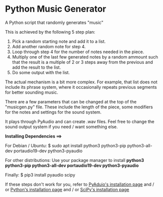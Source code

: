 # Python Music Generator

A Python script that randomly generates "music"

This is achieved by the following 5 step plan:
1. Pick a random starting note and add it to a list.
2. Add another random note for step 4.
3. Loop through step 4 for the number of notes needed in the piece.
4. Multiply one of the last few generated notes by a random ammount such that
the result is a multiple of 2 or 3 steps away from the previous and add
the result to the list.
5. Do some output with the list.

The actual mechanism is a bit more complex. For example, that list does not include its phrase system,
where it occasionally repeats previous segments for better sounding music.


There are a few parameters that can be changed at the top of the "musicgen.py" file.
These include the length of the piece, some modifiers for the notes and settings for the sound system.


It plays through PyAudio and can create .wav files.
Feel free to change the sound output system if you need / want something else.


__Installing Dependencies ==>__

For Debian / Ubuntu:
$ sudo apt install python3 python3-pip python3-all-dev portaudio19-dev python3-pyaudio

For other distributions:
Use your package manager to install __python3 python3-pip python3-all-dev portaudio19-dev python3-pyaudio__

Finally:
$ pip3 install pyaudio scipy

If these steps don't work for you, refer to [PyAduio's installation page](https://people.csail.mit.edu/hubert/pyaudio/ "PyAduio's installation page") and / or [Python's installation page](https://www.python.org/downloads/ "Python's installation page") and / or [SciPy's installation page](https://www.scipy.org/install.html "SciPy's installation page")